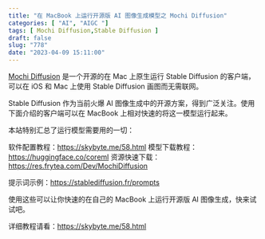 ```yaml
---
title: "在 MacBook 上运行开源版 AI 图像生成模型之 Mochi Diffusion"
categories: [ "AI", "AIGC "]
tags: [ Mochi Diffusion,Stable Diffusion ]
draft: false
slug: "778"
date: "2023-04-09 15:11:00"
---
```


[Mochi Diffusion](https://github.com/godly-devotion/MochiDiffusion) 是一个开源的在 Mac 上原生运行 Stable Diffusion 的客户端，可以在 iOS 和 Mac 上使用 Stable Diffusion 画图而无需联网。

Stable Diffusion 作为当前火爆 AI 图像生成中的开源方案，得到广泛关注。使用下面介绍的客户端可以在 MacBook 上相对快速的将这一模型运行起来。

本站特别汇总了运行模型需要用的一切：

软件配置教程：https://skybyte.me/58.html
模型下载教程：https://huggingface.co/coreml 资源快速下载：https://res.frytea.com/Dev/MochiDiffusion

提示词示例：https://stablediffusion.fr/prompts

使用这些可以让你快速的在自己的 MacBook 上运行开源版 AI 图像生成，快来试试吧。

详细教程请看：https://skybyte.me/58.html



